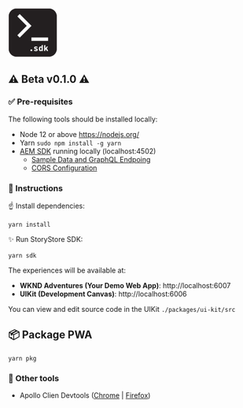 <img src="storystore-sdk.png" width="100" height="100" />

## ⚠️ Beta v0.1.0 ⚠️

### ✅ Pre-requisites

The following tools should be installed locally:

- Node 12 or above https://nodejs.org/
- Yarn `sudo npm install -g yarn`
- [AEM SDK](https://experienceleague.adobe.com/docs/experience-manager-learn/getting-started-with-aem-headless/graphql/multi-step/setup.html?lang=en#aem-sdk) running locally (localhost:4502)
  - [Sample Data and GraphQL Endpoing](https://experienceleague.adobe.com/docs/experience-manager-learn/getting-started-with-aem-headless/graphql/multi-step/setup.html?lang=en#wknd-site-content-endpoints)
  - [CORS Configuration](https://experienceleague.adobe.com/docs/experience-manager-learn/getting-started-with-aem-headless/graphql/multi-step/setup.html?lang=en#cors-config)

### 📜 Instructions

☝️ Install dependencies:

`yarn install`

✨ Run StoryStore SDK:

`yarn sdk`

The experiences will be available at:

- **WKND Adventures (Your Demo Web App)**: http://localhost:6007
- **UIKit (Development Canvas)**: http://localhost:6006

You can view and edit source code in the UIKit `./packages/ui-kit/src`

## 📦 Package PWA

`yarn pkg`

### 🔨 Other tools

- Apollo Clien Devtools ([Chrome](https://chrome.google.com/webstore/detail/apollo-client-devtools/jdkknkkbebbapilgoeccciglkfbmbnfm?utm_source=chrome-ntp-icon) | [Firefox](https://addons.mozilla.org/en-US/firefox/addon/apollo-developer-tools/))
